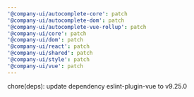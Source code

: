 ```yaml
---
'@company-ui/autocomplete-core': patch
'@company-ui/autocomplete-dom': patch
'@company-ui/autocomplete-vue-rollup': patch
'@company-ui/core': patch
'@company-ui/dom': patch
'@company-ui/react': patch
'@company-ui/shared': patch
'@company-ui/style': patch
'@company-ui/vue': patch
---
```


chore(deps): update dependency eslint-plugin-vue to v9.25.0
